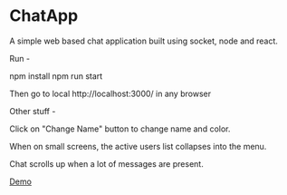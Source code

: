 # ChatApp
A simple web based chat application built using socket, node and react.

Run - 

npm install
npm run start

Then go to local http://localhost:3000/ in any browser


Other stuff - 

Click on "Change Name" button to change name and color.

When on small screens, the active users list collapses into the menu.

Chat scrolls up when a lot of messages are present.

[Demo](BetterChat.jpg)
